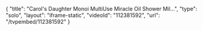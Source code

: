 {
    "title": "Carol's Daughter Monoi MultiUse Miracle Oil   Shower Mil...",
    "type": "solo",
    "layout": "iframe-static",
    "videoId": "112381592",
    "url": "\/tvpembed\/112381592"
}
